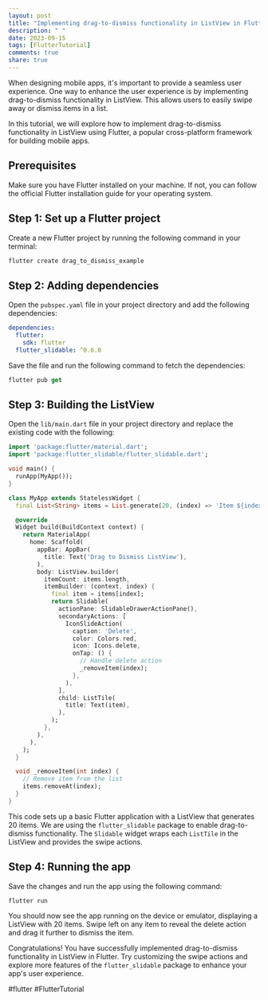 ```yaml
---
layout: post
title: "Implementing drag-to-dismiss functionality in ListView in Flutter."
description: " "
date: 2023-09-15
tags: [FlutterTutorial]
comments: true
share: true
---
```


When designing mobile apps, it's important to provide a seamless user experience. One way to enhance the user experience is by implementing drag-to-dismiss functionality in ListView. This allows users to easily swipe away or dismiss items in a list.

In this tutorial, we will explore how to implement drag-to-dismiss functionality in ListView using Flutter, a popular cross-platform framework for building mobile apps.

## Prerequisites

Make sure you have Flutter installed on your machine. If not, you can follow the official Flutter installation guide for your operating system.

## Step 1: Set up a Flutter project

Create a new Flutter project by running the following command in your terminal:

```dart
flutter create drag_to_dismiss_example
```

## Step 2: Adding dependencies

Open the `pubspec.yaml` file in your project directory and add the following dependencies:

```yaml
dependencies:
  flutter:
    sdk: flutter
  flutter_slidable: ^0.6.0
```

Save the file and run the following command to fetch the dependencies:

```dart
flutter pub get
```

## Step 3: Building the ListView

Open the `lib/main.dart` file in your project directory and replace the existing code with the following:

```dart
import 'package:flutter/material.dart';
import 'package:flutter_slidable/flutter_slidable.dart';

void main() {
  runApp(MyApp());
}

class MyApp extends StatelessWidget {
  final List<String> items = List.generate(20, (index) => 'Item ${index + 1}');

  @override
  Widget build(BuildContext context) {
    return MaterialApp(
      home: Scaffold(
        appBar: AppBar(
          title: Text('Drag to Dismiss ListView'),
        ),
        body: ListView.builder(
          itemCount: items.length,
          itemBuilder: (context, index) {
            final item = items[index];
            return Slidable(
              actionPane: SlidableDrawerActionPane(),
              secondaryActions: [
                IconSlideAction(
                  caption: 'Delete',
                  color: Colors.red,
                  icon: Icons.delete,
                  onTap: () {
                    // Handle delete action
                    _removeItem(index);
                  },
                ),
              ],
              child: ListTile(
                title: Text(item),
              ),
            );
          },
        ),
      ),
    );
  }

  void _removeItem(int index) {
    // Remove item from the list
    items.removeAt(index);
  }
}
```

This code sets up a basic Flutter application with a ListView that generates 20 items. We are using the `flutter_slidable` package to enable drag-to-dismiss functionality. The `Slidable` widget wraps each `ListTile` in the ListView and provides the swipe actions.

## Step 4: Running the app

Save the changes and run the app using the following command:

```dart
flutter run
```

You should now see the app running on the device or emulator, displaying a ListView with 20 items. Swipe left on any item to reveal the delete action and drag it further to dismiss the item.

Congratulations! You have successfully implemented drag-to-dismiss functionality in ListView in Flutter. Try customizing the swipe actions and explore more features of the `flutter_slidable` package to enhance your app's user experience.

#flutter #FlutterTutorial